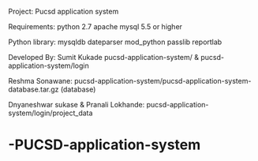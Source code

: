 Project:
  Pucsd application system

Requirements:
  python 2.7
  apache
  mysql 5.5 or higher

Python library:
  mysqldb
  dateparser
  mod_python
  passlib
  reportlab


Developed By:
  Sumit Kukade
    pucsd-application-system/ &
    pucsd-application-system/login
  
  Reshma Sonawane:
    pucsd-application-system/pucsd-application-system-database.tar.gz (database)
  
  Dnyaneshwar sukase & Pranali Lokhande:
    pucsd-application-system/login/project_data
    
# -PUCSD-application-system
